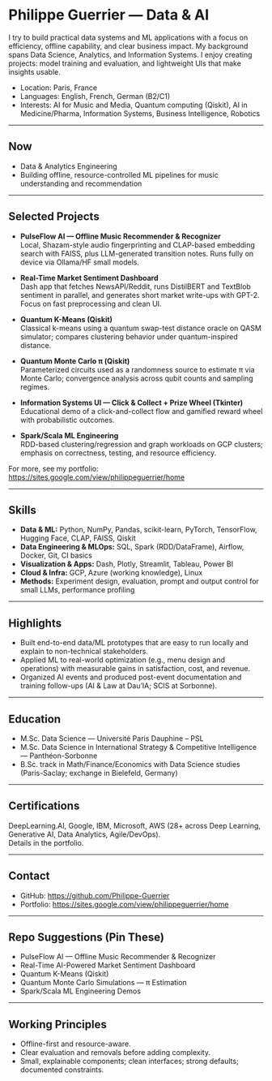 # Philippe Guerrier — Data & AI

I try to build practical data systems and ML applications with a focus on efficiency, offline capability, and clear business impact. My background spans Data Science, Analytics, and Information Systems. I enjoy creating projects: model training and evaluation, and lightweight UIs that make insights usable.

- Location: Paris, France
- Languages: English, French, German (B2/C1)
- Interests: AI for Music and Media, Quantum computing (Qiskit), AI in Medicine/Pharma, Information Systems, Business Intelligence, Robotics

---

## Now

- Data & Analytics Engineering 
- Building offline, resource-controlled ML pipelines for music understanding and recommendation

---

## Selected Projects

- **PulseFlow AI — Offline Music Recommender & Recognizer**  
  Local, Shazam-style audio fingerprinting and CLAP-based embedding search with FAISS, plus LLM-generated transition notes. Runs fully on device via Ollama/HF small models.

- **Real-Time Market Sentiment Dashboard**  
  Dash app that fetches NewsAPI/Reddit, runs DistilBERT and TextBlob sentiment in parallel, and generates short market write-ups with GPT-2. Focus on fast preprocessing and clean UI.

- **Quantum K-Means (Qiskit)**  
  Classical k-means using a quantum swap-test distance oracle on QASM simulator; compares clustering behavior under quantum-inspired distance.

- **Quantum Monte Carlo π (Qiskit)**  
  Parameterized circuits used as a randomness source to estimate π via Monte Carlo; convergence analysis across qubit counts and sampling regimes.

- **Information Systems UI — Click & Collect + Prize Wheel (Tkinter)**  
  Educational demo of a click-and-collect flow and gamified reward wheel with probabilistic outcomes.

- **Spark/Scala ML Engineering**  
  RDD-based clustering/regression and graph workloads on GCP clusters; emphasis on correctness, testing, and resource efficiency.

For more, see my portfolio:  
https://sites.google.com/view/philippeguerrier/home

---

## Skills

- **Data & ML:** Python, NumPy, Pandas, scikit-learn, PyTorch, TensorFlow, Hugging Face, CLAP, FAISS, Qiskit  
- **Data Engineering & MLOps:** SQL, Spark (RDD/DataFrame), Airflow, Docker, Git, CI basics  
- **Visualization & Apps:** Dash, Plotly, Streamlit, Tableau, Power BI  
- **Cloud & Infra:** GCP, Azure (working knowledge), Linux  
- **Methods:** Experiment design, evaluation, prompt and output control for small LLMs, performance profiling

---

## Highlights

- Built end-to-end data/ML prototypes that are easy to run locally and explain to non-technical stakeholders.  
- Applied ML to real-world optimization (e.g., menu design and operations) with measurable gains in satisfaction, cost, and revenue.  
- Organized AI events and produced post-event documentation and training follow-ups (AI & Law at Dau’IA; SCIS at Sorbonne).

---

## Education

- M.Sc. Data Science — Université Paris Dauphine – PSL  
- M.Sc. Data Science in International Strategy & Competitive Intelligence — Panthéon-Sorbonne  
- B.Sc. track in Math/Finance/Economics with Data Science studies (Paris-Saclay; exchange in Bielefeld, Germany)

---

## Certifications

DeepLearning.AI, Google, IBM, Microsoft, AWS (28+ across Deep Learning, Generative AI, Data Analytics, Agile/DevOps).  
Details in the portfolio.

---

## Contact

- GitHub: https://github.com/Philippe-Guerrier  
- Portfolio: https://sites.google.com/view/philippeguerrier/home

---

## Repo Suggestions (Pin These)

- PulseFlow AI — Offline Music Recommender & Recognizer  
- Real-Time AI-Powered Market Sentiment Dashboard  
- Quantum K-Means (Qiskit)  
- Quantum Monte Carlo Simulations — π Estimation  
- Spark/Scala ML Engineering Demos

---

## Working Principles

- Offline-first and resource-aware.  
- Clear evaluation and removals before adding complexity.  
- Small, explainable components; clean interfaces; strong defaults; documented constraints.

